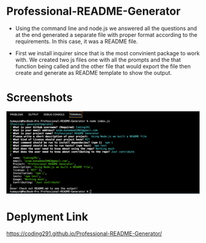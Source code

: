 # Professional-README-Generator

* Using the command line and node.js we answered all the questions and at the end generated a separate file with proper format according to the requirements. In this case, it was a README file.

* First we install inquirer since that is the most convinient package to work with. We created two js files one with all the prompts and the that function being called and the other file that would export the file then create and generate as README template to show the output.

# Screenshots

![Getting Started](/Assets/Screen%20Shot%202022-06-17%20at%208.12.23%20PM.png)



# Deplyment Link

https://coding291.github.io/Professional-README-Generator/
